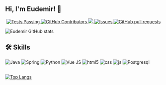## Hi, I'm Eudemir! 👋

<p align="center">
 <a href="https://github.com/ewdemy/github-readme-stats/actions">
      <img alt="Tests Passing" src="https://github.com/ewdemy/github-readme-stats/workflows/Test/badge.svg" />
    </a>
    <a href="https://github.com/ewdemy/github-readme-stats/graphs/contributors">
      <img alt="GitHub Contributors" src="https://img.shields.io/github/contributors/ewdemy/github-readme-stats" />
    </a>
    <a href="https://codecov.io/gh/ewdemy/github-readme-stats">
      <img src="https://codecov.io/gh/ewdemy/github-readme-stats/branch/master/graph/badge.svg" />
    </a>
    <a href="https://github.com/ewdemy/github-readme-stats/issues">
      <img alt="Issues" src="https://img.shields.io/github/issues/ewdemy/github-readme-stats?color=0088ff" />
    </a>
    <a href="https://github.com/ewdemy/github-readme-stats/pulls">
      <img alt="GitHub pull requests" src="https://img.shields.io/github/issues-pr/ewdemy/github-readme-stats?color=0088ff" />
    </a>
    <br />

![Eudemir GitHub stats](https://github-readme-stats.vercel.app/api?username=ewdemy&show_icons=true&theme=dracula&count_private=true)

## 🛠 Skills

<div style="display: inline_block">
  <img align="center" alt="Java" src="https://img.shields.io/badge/Java-ED8B00?style=for-the-badge&logo=java&logoColor=white" />
  <img align="center" alt="Spring" src="https://img.shields.io/badge/Spring-6DB33F?style=for-the-badge&logo=spring&logoColor=white" />
  <img align="center" alt="Python" src="https://img.shields.io/badge/Python-14354C?style=for-the-badge&logo=python&logoColor=white" />
  <img align="center" alt="Vue JS" src="https://img.shields.io/badge/Vue.js-35495E?style=for-the-badge&logo=vue.js&logoColor=4FC08D" />
  <img align="center" alt="html5" src="https://img.shields.io/badge/HTML5-E34F26?style=for-the-badge&logo=html5&logoColor=white" />
  <img align="center" alt="css" src="https://img.shields.io/badge/CSS3-1572B6?style=for-the-badge&logo=css3&logoColor=white" />
  <img align="center" alt="js" src="https://img.shields.io/badge/JavaScript-F7DF1E?style=for-the-badge&logo=javascript&logoColor=black" />
  <img align="center" alt="Postgresql" src="https://img.shields.io/badge/PostgreSQL-316192?style=for-the-badge&logo=postgresql&logoColor=white" />
</div><br/>

[![Top Langs](https://github-readme-stats.vercel.app/api/top-langs/?username=ewdemy&langs_count=8&count_private=true)](https://github.com/ewdemy/github-readme-stats)


